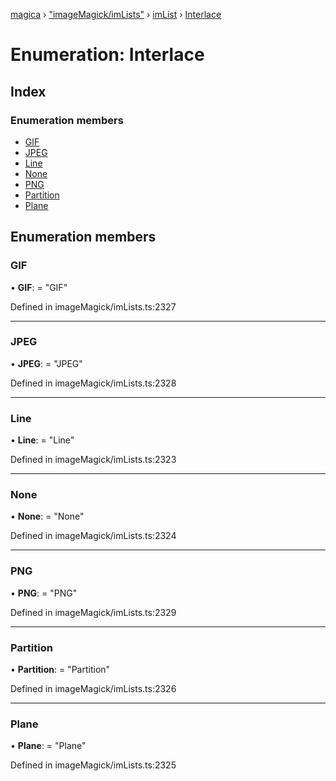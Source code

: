 [magica](../README.md) › ["imageMagick/imLists"](../modules/_imagemagick_imlists_.md) › [imList](../modules/_imagemagick_imlists_.imlist.md) › [Interlace](_imagemagick_imlists_.imlist.interlace.md)

# Enumeration: Interlace

## Index

### Enumeration members

* [GIF](_imagemagick_imlists_.imlist.interlace.md#gif)
* [JPEG](_imagemagick_imlists_.imlist.interlace.md#jpeg)
* [Line](_imagemagick_imlists_.imlist.interlace.md#line)
* [None](_imagemagick_imlists_.imlist.interlace.md#none)
* [PNG](_imagemagick_imlists_.imlist.interlace.md#png)
* [Partition](_imagemagick_imlists_.imlist.interlace.md#partition)
* [Plane](_imagemagick_imlists_.imlist.interlace.md#plane)

## Enumeration members

###  GIF

• **GIF**: = "GIF"

Defined in imageMagick/imLists.ts:2327

___

###  JPEG

• **JPEG**: = "JPEG"

Defined in imageMagick/imLists.ts:2328

___

###  Line

• **Line**: = "Line"

Defined in imageMagick/imLists.ts:2323

___

###  None

• **None**: = "None"

Defined in imageMagick/imLists.ts:2324

___

###  PNG

• **PNG**: = "PNG"

Defined in imageMagick/imLists.ts:2329

___

###  Partition

• **Partition**: = "Partition"

Defined in imageMagick/imLists.ts:2326

___

###  Plane

• **Plane**: = "Plane"

Defined in imageMagick/imLists.ts:2325
